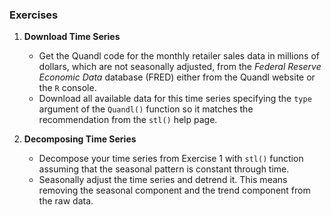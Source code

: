 

### Exercises

1.  **Download Time Series**
    - Get the Quandl code for the monthly retailer sales data in millions of dollars,
      which are not seasonally adjusted, from the *Federal Reserve Economic Data* database (FRED)
      either from the Quandl website or the `R` console.
    - Download all available data for this time series specifying the `type` argument of the 
      `Quandl()` function so it matches the recommendation from the `stl()` help page.
    
2.  **Decomposing Time Series**
    - Decompose your time series from Exercise 1 with `stl()` function
      assuming that the seasonal pattern is constant through time.
    - Seasonally adjust the time series and detrend it. 
      This means removing the seasonal component and the trend component from the raw data.

